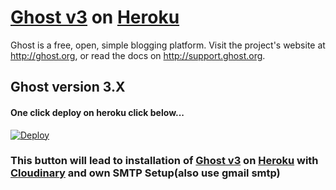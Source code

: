 # [Ghost v3](https://github.com/TryGhost/Ghost) on [Heroku](http://heroku.com)

Ghost is a free, open, simple blogging platform. Visit the project's website at <http://ghost.org>, or read the docs on <http://support.ghost.org>.

## Ghost version 3.X

#### One click deploy on heroku click below...

[![Deploy](https://www.herokucdn.com/deploy/button.svg)](https://heroku.com/deploy)

### This button will lead to installation of [Ghost v3](https://github.com/TryGhost/Ghost) on [Heroku](http://heroku.com) with [Cloudinary](https://cloudinary.com/) and own SMTP Setup(also use gmail smtp)
